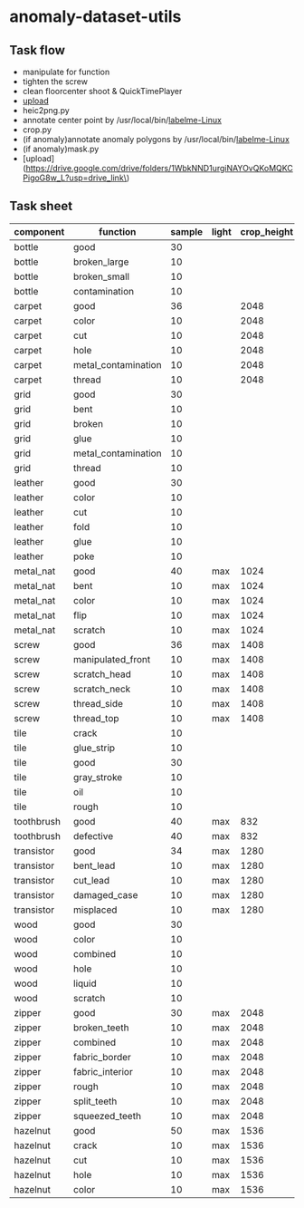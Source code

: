 # anomaly-dataset-utils

## Task flow

- manipulate for function
- tighten the screw
- clean floorcenter shoot & QuickTimePlayer
- [upload](https://drive.google.com/drive/folders/1S6LWKWM84hgxveAl0s9vu40XjiaGp-Vv?usp=drive_link)
- heic2png.py
- annotate center point by
  /usr/local/bin/[labelme-Linux](https://github.com/wkentaro/labelme/releases/download/v5.2.1/labelme-Linux)
- crop.py
- (if anomaly)annotate anomaly polygons by
  /usr/local/bin/[labelme-Linux](https://github.com/wkentaro/labelme/releases/download/v5.2.1/labelme-Linux)
- (if anomaly)mask.py
- [upload](https://drive.google.com/drive/folders/1WbkNND1urgiNAYOvQKoMQKCPigoG8w_L?usp=drive_link\)

## Task sheet

| component  | function            | sample | light | crop_height | crop_width | complete |
|------------|---------------------|--------|-------|------------|------------|----------|
| bottle     | good                | 30     |       |            |            |          |
| bottle     | broken_large        | 10     |       |            |            |          |
| bottle     | broken_small        | 10     |       |            |            |          |
| bottle     | contamination       | 10     |       |            |            |          |
| carpet     | good                | 36     |       | 2048       | 2048　      | x        |
| carpet     | color               | 10     |       | 2048       | 2048       |          |
| carpet     | cut                 | 10     |       | 2048       | 2048       |          |
| carpet     | hole                | 10     |       | 2048    　  | 2048       |          |
| carpet     | metal_contamination | 10     |       | 2048       | 2048　      |          |
| carpet     | thread              | 10     |       | 2048       | 2048       |          |
| grid       | good                | 30     |       |            |            |          |
| grid       | bent                | 10     |       |            |            |          |
| grid       | broken              | 10     |       |            |            |          |
| grid       | glue                | 10     |       |            |            |          |
| grid       | metal_contamination | 10     |       |            |            |          |
| grid       | thread              | 10     |       |            |            |          |
| leather    | good                | 30     |       |            |            |          |
| leather    | color               | 10     |       |            |            |          |
| leather    | cut                 | 10     |       |            |            |          |
| leather    | fold                | 10     |       |            |            |          |
| leather    | glue                | 10     |       |            |            |          |
| leather    | poke                | 10     |       |            |            |          |
| metal_nat  | good                | 40     | max   | 1024       | 1024       | x        |
| metal_nat  | bent                | 10     | max   | 1024       | 1024       | x        |
| metal_nat  | color               | 10     | max   | 1024       | 1024       | x        |
| metal_nat  | flip                | 10     | max   | 1024       | 1024       | x        |
| metal_nat  | scratch             | 10     | max   | 1024       | 1024       | x        |
| screw      | good                | 36     | max   | 1408       | 1408       | x        |
| screw      | manipulated_front   | 10     | max   | 1408       | 1408       | x        |
| screw      | scratch_head        | 10     | max   | 1408       | 1408       | x        |
| screw      | scratch_neck        | 10     | max   | 1408       | 1408       | x        |
| screw      | thread_side         | 10     | max   | 1408       | 1408       | x        |
| screw      | thread_top          | 10     | max   | 1408       | 1408       | ~        |
| tile       | crack               | 10     |       |            |            |          |
| tile       | glue_strip          | 10     |       |            |            |          |
| tile       | good                | 30     |       |            |            |          |
| tile       | gray_stroke         | 10     |       |            |            |          |
| tile       | oil                 | 10     |       |            |            |          |
| tile       | rough               | 10     |       |            |            |          |
| toothbrush | good                | 40     | max   | 832        | 576        | x        |
| toothbrush | defective           | 40     | max   | 832        | 576        | x        |
| transistor | good                | 34     | max   | 1280       | 1280       | x        |
| transistor | bent_lead           | 10     | max   | 1280       | 1280       | x        |
| transistor | cut_lead            | 10     | max   | 1280       | 1280       | x        |
| transistor | damaged_case        | 10     | max   | 1280       | 1280       | x        |
| transistor | misplaced           | 10     | max   | 1280       | 1280       | ~        |
| wood       | good                | 30     |       |            |            |          |
| wood       | color               | 10     |       |            |            |          |
| wood       | combined            | 10     |       |            |            |          |
| wood       | hole                | 10     |       |            |            |          |
| wood       | liquid              | 10     |       |            |            |          |
| wood       | scratch             | 10     |       |            |            |          |
| zipper     | good                | 30     | max   | 2048       | 1536       | x        |
| zipper     | broken_teeth        | 10     | max   | 2048       | 1536       | x        |
| zipper     | combined            | 10     | max   | 2048       | 1536       | ~　       |
| zipper     | fabric_border       | 10     | max   | 2048       | 1536       | ~　       |
| zipper     | fabric_interior     | 10     | max   | 2048       | 1536       | x        |
| zipper     | rough               | 10     | max   | 2048       | 1536       | ~　       |
| zipper     | split_teeth         | 10     | max   | 2048       | 1536       | x        |
| zipper     | squeezed_teeth      | 10     | max   | 2048       | 1536       | ~        |
| hazelnut   | good                | 50     | max   | 1536       | 1536       | x        |
| hazelnut   | crack               | 10     | max   | 1536       | 1536       | x        |
| hazelnut   | cut                 | 10     | max   | 1536       | 1536       | x        |
| hazelnut   | hole                | 10     | max   | 1536       | 1536       | x        |
| hazelnut   | color               | 10     | max   | 1536       | 1536       | x        |
